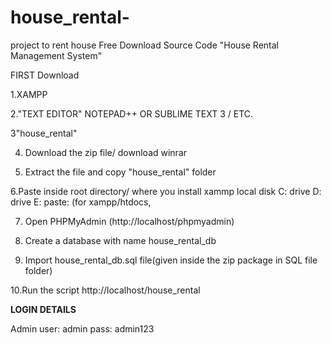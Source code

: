 # house_rental-
project to rent house
Free Download Source Code "House Rental Management System"

FIRST Download

1.XAMPP

2."TEXT EDITOR" NOTEPAD++ OR SUBLIME TEXT 3 / ETC.

3"house_rental"

4. Download the zip file/ download winrar

5. Extract the file and copy "house_rental" folder

6.Paste inside root directory/ where you install xammp local disk C: drive D: drive E: paste: (for xampp/htdocs, 

7. Open PHPMyAdmin (http://localhost/phpmyadmin)

8. Create a database with name house_rental_db

9. Import house_rental_db.sql file(given inside the zip package in SQL file folder)

10.Run the script http://localhost/house_rental

**LOGIN DETAILS** 

Admin
user: admin
pass: admin123

